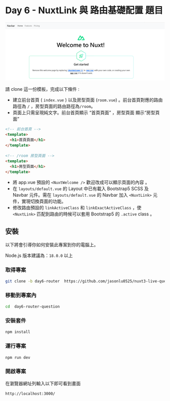 # Day 6 - NuxtLink 與 路由基礎配置 題目

![題目示意圖](image.png)

請 clone 這一份模板，完成以下條件 :

- 建立前台首頁 ( `index.vue` ) 以及房型頁面 (`room.vue`) 。前台首頁對應的路由路徑為 `/` ，房型頁面的路由路徑為`/room`。
- 頁面上只需呈現純文字。前台首頁顯示 “首頁頁面” ，房型頁面 顯示“房型頁面”

```html
<!-- 前台首頁 -->
<template>
  <h1>首頁頁面</h1>
</template>

<!-- /room 房型頁面 -->
<template>
  <h1>房型頁面</h1>
</template>
```

- 將 app.vue 預設的 `<NuxtWelcome />` 歡迎改成可以顯示頁面的內容 。
- 在 `layouts/default.vue` 的 Layout 中已有載入 Bootstrap5 SCSS 及 Navbar 元件。需在 `layouts/default.vue` 的 Navbar 加入 `<NuxtLink>` 元件，實現切換頁面的功能。
- 修改路由預設的 `linkActiveClass` 和 `linkExactActiveClass` ，使 `<NuxtLink>` 匹配到路由的時候可以套用 Bootstrap5 的 `.active` class 。

## 安裝

以下將會引導你如何安裝此專案到你的電腦上。

Node.js 版本建議為：`18.0.0` 以上

### 取得專案

```bash
git clone -b day6-router  https://github.com/jasonlu0525/nuxt3-live-question.git day6-router-question
```

### 移動到專案內

```bash
cd  day6-router-question
```

### 安裝套件

```bash
npm install
```

### 運行專案

```bash
npm run dev
```

### 開啟專案

在瀏覽器網址列輸入以下即可看到畫面

```bash
http://localhost:3000/
```
